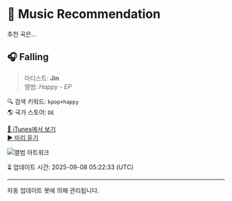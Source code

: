 
# 🎵 Music Recommendation

추천 곡은...

## 🎧 Falling  
> 아티스트: **Jin**  
> 앨범: _Happy - EP_  

🔍 검색 키워드: `kpop+happy`  
🌎 국가 스토어: `DE`

[🔗 iTunes에서 보기](https://music.apple.com/de/album/falling/1772351320?i=1772351433&uo=4)  
[▶️ 미리 듣기](https://audio-ssl.itunes.apple.com/itunes-assets/AudioPreview221/v4/b1/92/35/b1923571-a328-a41f-95cb-b912cfd0094c/mzaf_7444972567561793823.plus.aac.p.m4a)

![앨범 아트워크](https://is1-ssl.mzstatic.com/image/thumb/Music221/v4/c5/21/a1/c521a133-2a4d-05da-205f-19093c53cd55/198704169175_Cover.jpg/100x100bb.jpg)

⏳ 업데이트 시간: 2025-09-08 05:22:33 (UTC)

---
자동 업데이트 봇에 의해 관리됩니다.
